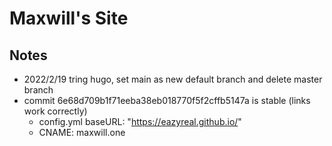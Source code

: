 # Maxwill's Site

## Notes
- 2022/2/19 tring hugo, set main as new default branch and delete master branch
- commit 6e68d709b1f71eeba38eb018770f5f2cffb5147a is stable (links work correctly)
  - config.yml baseURL: "https://eazyreal.github.io/"
  - CNAME: maxwill.one